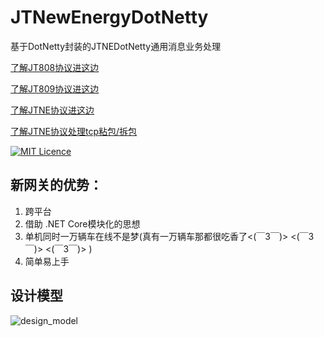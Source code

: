 # JTNewEnergyDotNetty

基于DotNetty封装的JTNEDotNetty通用消息业务处理

[了解JT808协议进这边](https://github.com/SmallChi/JT808)

[了解JT809协议进这边](https://github.com/SmallChi/JT809)

[了解JTNE协议进这边](https://github.com/SmallChi/JTNewEnergy)

[了解JTNE协议处理tcp粘包/拆包](https://github.com/SmallChi/JTNewEnergyDotNetty/blob/master/doc/jtne_tcp.md)

[![MIT Licence](https://img.shields.io/github/license/mashape/apistatus.svg)](https://github.com/SmallChi/JTNewEnergyDotNetty/blob/master/LICENSE)

## 新网关的优势：

1. 跨平台
2. 借助 .NET Core模块化的思想
3. 单机同时一万辆车在线不是梦(真有一万辆车那都很吃香了<(￣3￣)> <(￣3￣)> <(￣3￣)>  )
4. 简单易上手

## 设计模型

![design_model](https://github.com/SmallChi/JTNewEnergyDotNetty/blob/master/doc/img/design_model.png)